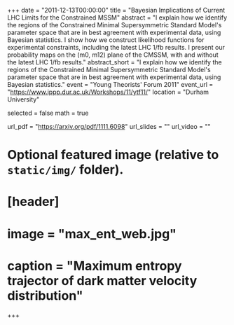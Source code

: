 +++
date = "2011-12-13T00:00:00"
title = "Bayesian Implications of Current LHC Limits for the Constrained MSSM"
abstract = "I explain how we identify the regions of the Constrained Minimal Supersymmetric Standard Model's parameter space that are in best agreement with experimental data, using Bayesian statistics. I show how we construct likelihood functions for experimental constraints, including the latest LHC 1/fb results. I present our probability maps on the (m0, m12) plane of the CMSSM, with and without the latest LHC 1/fb results."
abstract_short = "I explain how we identify the regions of the Constrained Minimal Supersymmetric Standard Model's parameter space that are in best agreement with experimental data, using Bayesian statistics."
event = "Young Theorists' Forum 2011"
event_url = "https://www.ippp.dur.ac.uk/Workshops/11/ytf11/"
location = "Durham University"

selected = false
math = true

url_pdf = "https://arxiv.org/pdf/1111.6098"
url_slides = ""
url_video = ""

# Optional featured image (relative to `static/img/` folder).
# [header]
# image = "max_ent_web.jpg"
# caption = "Maximum entropy trajector of dark matter velocity distribution"

+++
